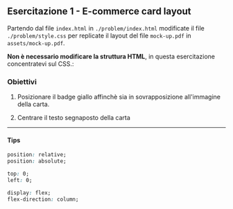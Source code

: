 ## Esercitazione 1 - E-commerce card layout

Partendo dal file `index.html` in `./problem/index.html` modificate il file `./problem/style.css` per replicate il layout del file `mock-up.pdf` in `assets/mock-up.pdf`.

**Non è necessario modificare la struttura HTML**, in questa esercitazione concentratevi sul CSS.:

### Obiettivi

1. Posizionare il badge giallo affinchè sia in sovrapposizione all'immagine della carta.

2. Centrare il testo segnaposto della carta

---

#### Tips

```css
position: relative;
position: absolute;
```

```css
top: 0;
left: 0;
```

```css
display: flex;
flex-direction: column;
```

